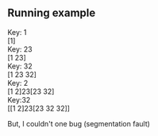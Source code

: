 ## Running example


Key: 1<br>
[1]<br>
Key: 23 <br>
[1 23]<br>
Key: 32 <br>
[1 23 32] <br>
Key: 2 <br>
[1 2]23[23 32] <br>
Key:32 <br>
[[1 2]23[23 32 32]] <br>

But, I couldn't one bug (segmentation fault)

